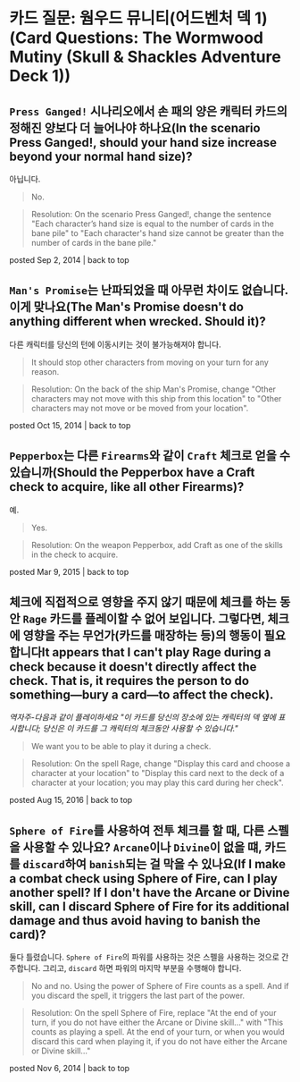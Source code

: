 # 카드 질문: 웜우드 뮤니티(어드벤처 덱 1)(Card Questions: The Wormwood Mutiny (Skull & Shackles Adventure Deck 1))

## `Press Ganged!` 시나리오에서 손 패의 양은 캐릭터 카드의 정해진 양보다 더 늘어나야 하나요(In the scenario Press Ganged\!, should your hand size increase beyond your normal hand size)?

아닙니다.

> No.

> Resolution: On the scenario Press Ganged!, change the sentence "Each character’s hand size is equal to the number of cards in the bane pile" to "Each character's hand size cannot be greater than the number of cards in the bane pile."

posted Sep 2, 2014 | back to top

## `Man's Promise`는 난파되었을 때 아무런 차이도 없습니다. 이게 맞나요(The Man's Promise doesn't do anything different when wrecked. Should it)?

다른 캐릭터를 당신의 턴에 이동시키는 것이 불가능해져야 합니다.

> It should stop other characters from moving on your turn for any reason.

> Resolution: On the back of the ship Man's Promise, change "Other characters may not move with this ship from this location" to "Other characters may not move or be moved from your location".

posted Oct 15, 2014 | back to top

## `Pepperbox`는 다른 `Firearms`와 같이 `Craft` 체크로 얻을 수 있습니까(Should the Pepperbox have a Craft check to acquire, like all other Firearms)?

예.

> Yes.

> Resolution: On the weapon Pepperbox, add Craft as one of the skills in the check to acquire.

posted Mar 9, 2015 | back to top

## 체크에 직접적으로 영향을 주지 않기 때문에 체크를 하는 동안 `Rage` 카드를 플레이할 수 없어 보입니다. 그렇다면, 체크에 영향을 주는 무언가(카드를 매장하는 등)의 행동이 필요합니다It appears that I can't play Rage during a check because it doesn't directly affect the check. That is, it requires the person to do something—bury a card—to affect the check).

*역자주-다음과 같이 플레이하세요 "이 카드를 당신의 장소에 있는 캐릭터의 덱 옆에 표시합니다; 당신은 이 카드를 그 캐릭터의 체크동안 사용할 수 있습니다."*

> We want you to be able to play it during a check.

> Resolution: On the spell Rage, change "Display this card and choose a character at your location" to "Display this card next to the deck of a character at your location; you may play this card during her check".

posted Aug 15, 2016 | back to top

## `Sphere of Fire`를 사용하여 전투 체크를 할 때, 다른 스펠을 사용할 수 있나요? `Arcane`이나 `Divine`이 없을 떄, 카드를 `discard`하여 `banish`되는 걸 막을 수 있나요(If I make a combat check using Sphere of Fire, can I play another spell? If I don't have the Arcane or Divine skill, can I discard Sphere of Fire for its additional damage and thus avoid having to banish the card)?

둘다 틀렸습니다. `Sphere of Fire`의 파워를 사용하는 것은 스펠을 사용하는 것으로 간주합니다. 그리고, `discard` 하면 파워의 마지막 부분을 수행해야 합니다.

> No and no. Using the power of Sphere of Fire counts as a spell. And if you discard the spell, it triggers the last part of the power.

> Resolution: On the spell Sphere of Fire, replace "At the end of your turn, if you do not have either the Arcane or Divine skill..." with "This counts as playing a spell. At the end of your turn, or when you would discard this card when playing it, if you do not have either the Arcane or Divine skill..."

posted Nov 6, 2014 | back to top
